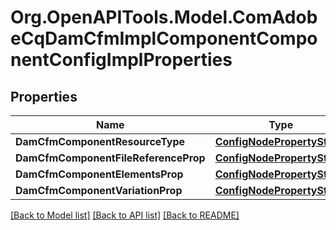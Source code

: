 # Org.OpenAPITools.Model.ComAdobeCqDamCfmImplComponentComponentConfigImplProperties
## Properties

Name | Type | Description | Notes
------------ | ------------- | ------------- | -------------
**DamCfmComponentResourceType** | [**ConfigNodePropertyString**](ConfigNodePropertyString.md) |  | [optional] 
**DamCfmComponentFileReferenceProp** | [**ConfigNodePropertyString**](ConfigNodePropertyString.md) |  | [optional] 
**DamCfmComponentElementsProp** | [**ConfigNodePropertyString**](ConfigNodePropertyString.md) |  | [optional] 
**DamCfmComponentVariationProp** | [**ConfigNodePropertyString**](ConfigNodePropertyString.md) |  | [optional] 

[[Back to Model list]](../README.md#documentation-for-models) [[Back to API list]](../README.md#documentation-for-api-endpoints) [[Back to README]](../README.md)

